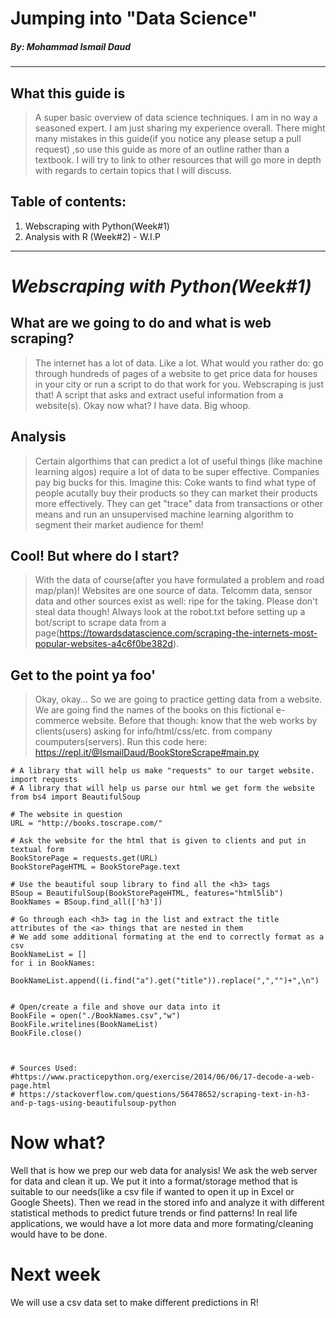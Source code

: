 # Jumping into **"Data Science"**
##### By: Mohammad Ismail Daud 
***

## What this guide is
> A super basic overview of data science techniques. I am in no way a seasoned expert. I am just sharing my experience overall. There might many mistakes in this guide(if you notice any please setup a pull request) ,so use this guide as more of an outline rather than a textbook. I will try to link to other resources that will go more in depth with regards to certain topics that I will discuss.

## Table of contents:
1. Webscraping with Python(Week#1)
2. Analysis with R (Week#2) - W.I.P
***
# ***Webscraping with Python(Week#1)***

## What are we going to do and what is web scraping?
> The internet has a lot of data. Like a lot. What would you rather do: go through hundreds of pages of a website to get price data for houses in your city or run a script to do that work for you. Webscraping is just that! A script that asks and extract useful information from a website(s). Okay now what? I have data. Big whoop. 

## Analysis
> Certain algorthims that can predict a lot of useful things (like machine learning algos) require a lot of data to be super effective. Companies pay big bucks for this. Imagine this: Coke wants to find what type of people acutally buy their products so they can market their products more effectively. They can get "trace" data from transactions or other means and run an unsupervised machine learning algorithm to segment their market audience for them! 

## Cool! But where do I start?
> With the data of course(after you have formulated a problem and road map/plan)! Websites are one source of data. Telcomm data, sensor data and other sources exist as well: ripe for the taking. Please don't steal data though! Always look at the robot.txt before setting up a bot/script to scrape data from a page(https://towardsdatascience.com/scraping-the-internets-most-popular-websites-a4c6f0be382d).  

## Get to the point ya foo'
> Okay, okay...  So we are going to practice getting data from a website. We are going find the names of the books on this fictional e-commerce website. Before that though: know that the web works by clients(users) asking for info/html/css/etc. from company coumputers(servers).
Run this code here: https://repl.it/@IsmailDaud/BookStoreScrape#main.py
```
# A library that will help us make "requests" to our target website.
import requests
# A library that will help us parse our html we get form the website
from bs4 import BeautifulSoup

# The website in question
URL = "http://books.toscrape.com/"

# Ask the website for the html that is given to clients and put in textual form
BookStorePage = requests.get(URL)
BookStorePageHTML = BookStorePage.text

# Use the beautiful soup library to find all the <h3> tags 
BSoup = BeautifulSoup(BookStorePageHTML, features="html5lib")
BookNames = BSoup.find_all(['h3'])

# Go through each <h3> tag in the list and extract the title attributes of the <a> things that are nested in them
# We add some additional formating at the end to correctly format as a csv
BookNameList = []
for i in BookNames:
  BookNameList.append((i.find("a").get("title")).replace(",","")+",\n")


# Open/create a file and shove our data into it
BookFile = open("./BookNames.csv","w")
BookFile.writelines(BookNameList)
BookFile.close()



# Sources Used:
#https://www.practicepython.org/exercise/2014/06/06/17-decode-a-web-page.html
# https://stackoverflow.com/questions/56478652/scraping-text-in-h3-and-p-tags-using-beautifulsoup-python
```
# Now what?
Well that is how we prep our web data for analysis! We ask the web server for data and clean it up. We put it into a format/storage method that is suitable to our needs(like a csv file if wanted to open it up in Excel or Google Sheets). Then we read in the stored info and analyze it with different statistical methods to predict future trends or find patterns! In real life applications, we would have a lot more data and more formating/cleaning would have to be done.

# Next week
We will use a csv data set to make different predictions in R!
